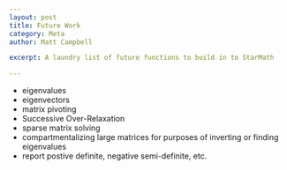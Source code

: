 ```yaml
---
layout: post
title: Future Work
category: Meta
author: Matt Campbell

excerpt: A laundry list of future functions to build in to StarMath 

---
```


* eigenvalues
* eigenvectors
* matrix pivoting
* Successive Over-Relaxation
* sparse matrix solving
* compartmentalizing large matrices for purposes of inverting or finding eigenvalues
* report postive definite, negative semi-definite, etc.